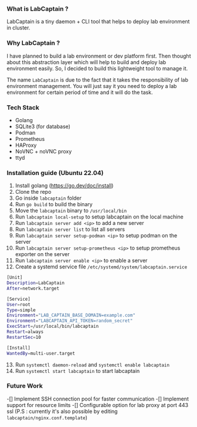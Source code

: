 ### What is LabCaptain ?
LabCaptain is a tiny daemon + CLI tool that helps to deploy lab environment in cluster.

### Why LabCaptain ?
I have planned to build a lab environment or dev platform first.
Then thought about this abstraction layer which will help to build and deploy lab environment easily.
So, I decided to build this lightweight tool to manage it.

The name `LabCaptain` is due to the fact that it takes the responsibility of lab environment management. You will just say it you need to deploy a lab environment for certain period of time and it will do the task.

### Tech Stack
- Golang
- SQLite3 (for database)
- Podman
- Prometheus
- HAProxy
- NoVNC + noVNC proxy
- ttyd

### Installation guide (Ubuntu 22.04)
1. Install golang (https://go.dev/doc/install)
2. Clone the repo
3. Go inside `labcaptain` folder
4. Run `go build` to build the binary
5. Move the `labcaptain` binary to `/usr/local/bin`
6. Run `labcaptain local-setup` to setup labcaptain on the local machine
7. Run `labcaptain server add <ip>` to add a new server
8. Run `labcaptain server list` to list all servers
9. Run `labcaptain server setup-podman <ip>` to setup podman on the server
10. Run `labcaptain server setup-prometheus <ip>` to setup prometheus exporter on the server
11. Run `labcaptain server enable <ip>` to enable a server
12. Create a systemd service file `/etc/systemd/system/labcaptain.service`
```bash
[Unit]
Description=LabCaptain
After=network.target

[Service]
User=root
Type=simple
Environment="LAB_CAPTAIN_BASE_DOMAIN=example.com"
Environment="LABCAPTAIN_API_TOKEN=random_secret"
ExecStart=/usr/local/bin/labcaptain
Restart=always
RestartSec=10

[Install]
WantedBy=multi-user.target
```
13. Run `systemctl daemon-reload` and `systemctl enable labcaptain`
14. Run `systemctl start labcaptain` to start labcaptain

### Future Work
-[] Implement SSH connection pool for faster communication
-[] Implement support for resource limits
-[] Configurable option for lab proxy at port 443 ssl (P.S : currently it's also possible by editing `labcaptain/nginx.conf.template`)
